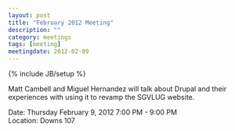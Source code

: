 ```yaml
---
layout: post
title: "February 2012 Meeting"
description: ""
category: meetings
tags: [meeting]
meetingdate: 2012-02-09
---
```

{% include JB/setup %}

Matt Cambell and Miguel Hernandez will talk about Drupal and their experiences 
with using it to revamp the SGVLUG website.                                    
                                                                             
Date: Thursday February 9, 2012 7:00 PM - 9:00 PM                                
Location: Downs 107                                         
